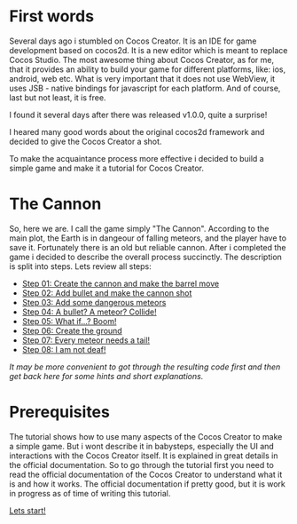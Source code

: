 # First words

Several days ago i stumbled on Cocos Creator. It is an IDE for game development based on cocos2d. It is a new editor which is meant to replace Cocos Studio. The most awesome thing about Cocos Creator, as for me, that it provides an ability to build your game for different platforms, like: ios, android, web etc. What is very important that it does not use WebView, it uses JSB - native bindings for javascript for each platform. And of course, last but not least, it is free.

I found it several days after there was released v1.0.0, quite a surprise!

I heared many good words about the original cocos2d framework and decided to give the Cocos Creator a shot.

To make the acquaintance process more effective i decided to build a simple game and make it a tutorial for Cocos Creator.

# The Cannon

So, here we are. I call the game simply "The Cannon".
According to the main plot, the Earth is in dangeour of falling meteors, and the player have to save it. Fortunately there is an old but reliable cannon.
After i completed the game i decided to describe the overall process succinctly. The description is split into steps.
Lets review all steps:

- [Step 01: Create the cannon and make the barrel move](./step01.md)
- [Step 02: Add bullet and make the cannon shot](./step02.md)
- [Step 03: Add some dangerous meteors](./step03.md)
- [Step 04: A bullet? A meteor? Collide!](./step04.md)
- [Step 05: What if...? Boom!](./step05.md)
- [Step 06: Create the ground](./step06.md)
- [Step 07: Every meteor needs a tail!](./step07.md)
- [Step 08: I am not deaf!](./step08.md)

_It may be more convenient to got through the resulting code first and then get back here for some hints and short explanations._

# Prerequisites

The tutorial shows how to use many aspects of the Cocos Creator to make a simple game. But i wont describe it in babysteps, especially the UI and interactions with the Cocos Creator itself. It is explained in great details in the official documentation.
So to go through the tutorial first you need to read the official documentation of the Cocos Creator to understand what it is and how it works. The official documentation if pretty good, but it is work in progress as of time of writing this tutorial.

[Lets start!](./step01.md)
